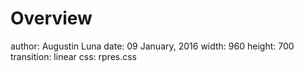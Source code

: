 Overview
===
author: Augustin Luna
date: 09 January, 2016
width: 960
height: 700
transition: linear
css: rpres.css

<div class="guide horz" style="height: 0%; width: 100%; top: 10%; left: 0%"></div>
<div class="guide horz" style="height: 0%; width: 100%; top: 20%; left: 0%"></div>
<div class="guide horz" style="height: 0%; width: 100%; top: 30%; left: 0%"></div>
<div class="guide horz" style="height: 0%; width: 100%; top: 40%; left: 0%"></div>
<div class="middle-guide horz" style="height: 0%; width: 100%; top: 50%; left: 0%"></div>
<div class="guide horz" style="height: 0%; width: 100%; top: 60%; left: 0%"></div>
<div class="guide horz" style="height: 0%; width: 100%; top: 70%; left: 0%"></div>
<div class="guide horz" style="height: 0%; width: 100%; top: 80%; left: 0%"></div>
<div class="guide horz" style="height: 0%; width: 100%; top: 90%; left: 0%"></div>

<div class="guide vert" style="height: 100%; width: 0%; top: 0%; left: 10%"></div>
<div class="guide vert" style="height: 100%; width: 0%; top: 0%; left: 20%"></div>
<div class="guide vert" style="height: 100%; width: 0%; top: 0%; left: 30%"></div>
<div class="guide vert" style="height: 100%; width: 0%; top: 0%; left: 40%"></div>
<div class="middle-guide vert" style="height: 100%; width: 0%; top: 0%; left: 50%"></div>
<div class="guide vert" style="height: 100%; width: 0%; top: 0%; left: 60%"></div>
<div class="guide vert" style="height: 100%; width: 0%; top: 0%; left: 70%"></div>
<div class="guide vert" style="height: 100%; width: 0%; top: 0%; left: 80%"></div>
<div class="guide vert" style="height: 100%; width: 0%; top: 0%; left: 90%"></div>

<!-- NOTE: Styling and external images may be missing --> 

<p>Research Fellow
  <br/>
  Department of Biostatistics and Computational Biology
  <br/>
  Dana-Farber Cancer Institute
</p>
<div class="footer" style="display:none;"><img src="img/dfci_logo.gif" height="60px" width="330px" /></div>

Topics to be Covered
===
* R: Language Basics, Plotting, Getting Help
* Using the RStudio Editor
* Machine Learning Fundamentals
 * Dimension Reduction
 * Regression
 * Clustering
* Accessing Datasets: CellMiner (cell lines/drugs), CBioPortal (patient samples), Pathway Commons (pathways)
* Developing Web Applications 

What is R?
===
* Free, open source
* Started in 1993
* Geared towards scientific computing
 * Created by Ross Ihaka and Robert Gentleman (statisticians)
* Interpreted; similar to Python and MATLAB

Why is R Popular? 
===
* Free, open source 
* Interactive data analysis 
 * Script-driven rather than menu-driven helps reproducibility
* Flexible and powerful plotting support
* Excellent package management system 
 * Large and growing collection of statistical analysis methods
 * Simple package installation; dependency management
 * R scripts usually portable to other platforms 
 * Package repositories ensure functionality, documentation, and interoperability
 * Vignettes (tutorials) provided as runnable analyses 

Extending R and Package Repositories
===
* Comprehensive R Archive Network (CRAN) 
 * 5,800 R packages (as of June 2014)
 * Many packages call C, C++, Fortran, or Java code for speedups
* Bioconductor 
 * 800+ R packages focused on bioinformatics
 * 50+ packages dedicated to pathway analysis
* Devtools 
 * R package that allows package installation from code repositories
 
RStudio
===

* https://www.rstudio.com/
* Available for Windows, OSX, and Linux
* Simplifies common tasks: plotting, package installation, accessing files, 
viewing variables, etc.

Installing R and RStudio
===

* Install R
 * https://cran.rstudio.com/
* Install RStudio
 * https://www.rstudio.com/products/rstudio/download/
* RStudio does not come with R and R must be installed first

RStudio Overview
===
class: center-img

<div class="guide horz" style="height: 0%; width: 100%; top: 10%; left: 0%"></div>
<div class="guide horz" style="height: 0%; width: 100%; top: 20%; left: 0%"></div>
<div class="guide horz" style="height: 0%; width: 100%; top: 30%; left: 0%"></div>
<div class="guide horz" style="height: 0%; width: 100%; top: 40%; left: 0%"></div>
<div class="middle-guide horz" style="height: 0%; width: 100%; top: 50%; left: 0%"></div>
<div class="guide horz" style="height: 0%; width: 100%; top: 60%; left: 0%"></div>
<div class="guide horz" style="height: 0%; width: 100%; top: 70%; left: 0%"></div>
<div class="guide horz" style="height: 0%; width: 100%; top: 80%; left: 0%"></div>
<div class="guide horz" style="height: 0%; width: 100%; top: 90%; left: 0%"></div>

<div class="guide vert" style="height: 100%; width: 0%; top: 0%; left: 10%"></div>
<div class="guide vert" style="height: 100%; width: 0%; top: 0%; left: 20%"></div>
<div class="guide vert" style="height: 100%; width: 0%; top: 0%; left: 30%"></div>
<div class="guide vert" style="height: 100%; width: 0%; top: 0%; left: 40%"></div>
<div class="middle-guide vert" style="height: 100%; width: 0%; top: 0%; left: 50%"></div>
<div class="guide vert" style="height: 100%; width: 0%; top: 0%; left: 60%"></div>
<div class="guide vert" style="height: 100%; width: 0%; top: 0%; left: 70%"></div>
<div class="guide vert" style="height: 100%; width: 0%; top: 0%; left: 80%"></div>
<div class="guide vert" style="height: 100%; width: 0%; top: 0%; left: 90%"></div>

 
<img src="img/rstudio.png" height="600px" />

<div class="box" style="height: 10%; width: 20%; top: 30%; left: 20%">
  <span class="filled" style="font-size: 2rem !important">Editor<span>
</div>

<div class="box" style="height: 10%; width: 20%; top: 30%; left: 70%">
  <span class="filled" style="font-size: 2rem !important">Environment<span>
</div>

<div class="box" style="height: 10%; width: 10%; top: 70%; left: 75%">
  <span class="filled" style="font-size: 2rem !important">Plot<span>
</div>

<div class="box" style="height: 10%; width: 20%; top: 70%; left: 20%">
  <span class="filled" style="font-size: 2rem !important">Console<span>
</div>

Table View of Variables
===
class: center-img

<div class="guide horz" style="height: 0%; width: 100%; top: 10%; left: 0%"></div>
<div class="guide horz" style="height: 0%; width: 100%; top: 20%; left: 0%"></div>
<div class="guide horz" style="height: 0%; width: 100%; top: 30%; left: 0%"></div>
<div class="guide horz" style="height: 0%; width: 100%; top: 40%; left: 0%"></div>
<div class="middle-guide horz" style="height: 0%; width: 100%; top: 50%; left: 0%"></div>
<div class="guide horz" style="height: 0%; width: 100%; top: 60%; left: 0%"></div>
<div class="guide horz" style="height: 0%; width: 100%; top: 70%; left: 0%"></div>
<div class="guide horz" style="height: 0%; width: 100%; top: 80%; left: 0%"></div>
<div class="guide horz" style="height: 0%; width: 100%; top: 90%; left: 0%"></div>

<div class="guide vert" style="height: 100%; width: 0%; top: 0%; left: 10%"></div>
<div class="guide vert" style="height: 100%; width: 0%; top: 0%; left: 20%"></div>
<div class="guide vert" style="height: 100%; width: 0%; top: 0%; left: 30%"></div>
<div class="guide vert" style="height: 100%; width: 0%; top: 0%; left: 40%"></div>
<div class="middle-guide vert" style="height: 100%; width: 0%; top: 0%; left: 50%"></div>
<div class="guide vert" style="height: 100%; width: 0%; top: 0%; left: 60%"></div>
<div class="guide vert" style="height: 100%; width: 0%; top: 0%; left: 70%"></div>
<div class="guide vert" style="height: 100%; width: 0%; top: 0%; left: 80%"></div>
<div class="guide vert" style="height: 100%; width: 0%; top: 0%; left: 90%"></div>


* Highlighted boxes open a table view of variable contents

<img src="img/rstudio_variables.png" height="500px" />

<div class="box" style="height: 7%; width: 2.25%; top: 36%; left: 84.5%"></div>

Change Current Directory
===
class: center-img

<div class="guide horz" style="height: 0%; width: 100%; top: 10%; left: 0%"></div>
<div class="guide horz" style="height: 0%; width: 100%; top: 20%; left: 0%"></div>
<div class="guide horz" style="height: 0%; width: 100%; top: 30%; left: 0%"></div>
<div class="guide horz" style="height: 0%; width: 100%; top: 40%; left: 0%"></div>
<div class="middle-guide horz" style="height: 0%; width: 100%; top: 50%; left: 0%"></div>
<div class="guide horz" style="height: 0%; width: 100%; top: 60%; left: 0%"></div>
<div class="guide horz" style="height: 0%; width: 100%; top: 70%; left: 0%"></div>
<div class="guide horz" style="height: 0%; width: 100%; top: 80%; left: 0%"></div>
<div class="guide horz" style="height: 0%; width: 100%; top: 90%; left: 0%"></div>

<div class="guide vert" style="height: 100%; width: 0%; top: 0%; left: 10%"></div>
<div class="guide vert" style="height: 100%; width: 0%; top: 0%; left: 20%"></div>
<div class="guide vert" style="height: 100%; width: 0%; top: 0%; left: 30%"></div>
<div class="guide vert" style="height: 100%; width: 0%; top: 0%; left: 40%"></div>
<div class="middle-guide vert" style="height: 100%; width: 0%; top: 0%; left: 50%"></div>
<div class="guide vert" style="height: 100%; width: 0%; top: 0%; left: 60%"></div>
<div class="guide vert" style="height: 100%; width: 0%; top: 0%; left: 70%"></div>
<div class="guide vert" style="height: 100%; width: 0%; top: 0%; left: 80%"></div>
<div class="guide vert" style="height: 100%; width: 0%; top: 0%; left: 90%"></div>


* Highlighted boxes open a table view of variable contents

<img src="img/rstudio_workspace.png" height="600px" />

Making a New R Script
===
class: center-img

<div class="guide horz" style="height: 0%; width: 100%; top: 10%; left: 0%"></div>
<div class="guide horz" style="height: 0%; width: 100%; top: 20%; left: 0%"></div>
<div class="guide horz" style="height: 0%; width: 100%; top: 30%; left: 0%"></div>
<div class="guide horz" style="height: 0%; width: 100%; top: 40%; left: 0%"></div>
<div class="middle-guide horz" style="height: 0%; width: 100%; top: 50%; left: 0%"></div>
<div class="guide horz" style="height: 0%; width: 100%; top: 60%; left: 0%"></div>
<div class="guide horz" style="height: 0%; width: 100%; top: 70%; left: 0%"></div>
<div class="guide horz" style="height: 0%; width: 100%; top: 80%; left: 0%"></div>
<div class="guide horz" style="height: 0%; width: 100%; top: 90%; left: 0%"></div>

<div class="guide vert" style="height: 100%; width: 0%; top: 0%; left: 10%"></div>
<div class="guide vert" style="height: 100%; width: 0%; top: 0%; left: 20%"></div>
<div class="guide vert" style="height: 100%; width: 0%; top: 0%; left: 30%"></div>
<div class="guide vert" style="height: 100%; width: 0%; top: 0%; left: 40%"></div>
<div class="middle-guide vert" style="height: 100%; width: 0%; top: 0%; left: 50%"></div>
<div class="guide vert" style="height: 100%; width: 0%; top: 0%; left: 60%"></div>
<div class="guide vert" style="height: 100%; width: 0%; top: 0%; left: 70%"></div>
<div class="guide vert" style="height: 100%; width: 0%; top: 0%; left: 80%"></div>
<div class="guide vert" style="height: 100%; width: 0%; top: 0%; left: 90%"></div>


<img src="img/rstudio_script.png" height="600px" />

First Script: Hello World!
===

* `cat()` prints a simple message in the console


```r
cat("Hello World!")
```

```
Hello World!
```

Running Hello World Script
===
class: center-img

<div class="guide horz" style="height: 0%; width: 100%; top: 10%; left: 0%"></div>
<div class="guide horz" style="height: 0%; width: 100%; top: 20%; left: 0%"></div>
<div class="guide horz" style="height: 0%; width: 100%; top: 30%; left: 0%"></div>
<div class="guide horz" style="height: 0%; width: 100%; top: 40%; left: 0%"></div>
<div class="middle-guide horz" style="height: 0%; width: 100%; top: 50%; left: 0%"></div>
<div class="guide horz" style="height: 0%; width: 100%; top: 60%; left: 0%"></div>
<div class="guide horz" style="height: 0%; width: 100%; top: 70%; left: 0%"></div>
<div class="guide horz" style="height: 0%; width: 100%; top: 80%; left: 0%"></div>
<div class="guide horz" style="height: 0%; width: 100%; top: 90%; left: 0%"></div>

<div class="guide vert" style="height: 100%; width: 0%; top: 0%; left: 10%"></div>
<div class="guide vert" style="height: 100%; width: 0%; top: 0%; left: 20%"></div>
<div class="guide vert" style="height: 100%; width: 0%; top: 0%; left: 30%"></div>
<div class="guide vert" style="height: 100%; width: 0%; top: 0%; left: 40%"></div>
<div class="middle-guide vert" style="height: 100%; width: 0%; top: 0%; left: 50%"></div>
<div class="guide vert" style="height: 100%; width: 0%; top: 0%; left: 60%"></div>
<div class="guide vert" style="height: 100%; width: 0%; top: 0%; left: 70%"></div>
<div class="guide vert" style="height: 100%; width: 0%; top: 0%; left: 80%"></div>
<div class="guide vert" style="height: 100%; width: 0%; top: 0%; left: 90%"></div>


* "Run" button runs current line or selected lines
* "Source" button runs all lines in file

<img src="img/rstudio_helloWorld.png" height="500px" />

<div class="box" style="height: 3%; width: 10%; top: 39.2%; left: 49.5%"></div>

Installing Packages
===
class: center-img

<div class="guide horz" style="height: 0%; width: 100%; top: 10%; left: 0%"></div>
<div class="guide horz" style="height: 0%; width: 100%; top: 20%; left: 0%"></div>
<div class="guide horz" style="height: 0%; width: 100%; top: 30%; left: 0%"></div>
<div class="guide horz" style="height: 0%; width: 100%; top: 40%; left: 0%"></div>
<div class="middle-guide horz" style="height: 0%; width: 100%; top: 50%; left: 0%"></div>
<div class="guide horz" style="height: 0%; width: 100%; top: 60%; left: 0%"></div>
<div class="guide horz" style="height: 0%; width: 100%; top: 70%; left: 0%"></div>
<div class="guide horz" style="height: 0%; width: 100%; top: 80%; left: 0%"></div>
<div class="guide horz" style="height: 0%; width: 100%; top: 90%; left: 0%"></div>

<div class="guide vert" style="height: 100%; width: 0%; top: 0%; left: 10%"></div>
<div class="guide vert" style="height: 100%; width: 0%; top: 0%; left: 20%"></div>
<div class="guide vert" style="height: 100%; width: 0%; top: 0%; left: 30%"></div>
<div class="guide vert" style="height: 100%; width: 0%; top: 0%; left: 40%"></div>
<div class="middle-guide vert" style="height: 100%; width: 0%; top: 0%; left: 50%"></div>
<div class="guide vert" style="height: 100%; width: 0%; top: 0%; left: 60%"></div>
<div class="guide vert" style="height: 100%; width: 0%; top: 0%; left: 70%"></div>
<div class="guide vert" style="height: 100%; width: 0%; top: 0%; left: 80%"></div>
<div class="guide vert" style="height: 100%; width: 0%; top: 0%; left: 90%"></div>


* CRAN packages can be installed using RStudio or `install.packages()`

<img src="img/rstudio_installPackages.png" height="500px" />
